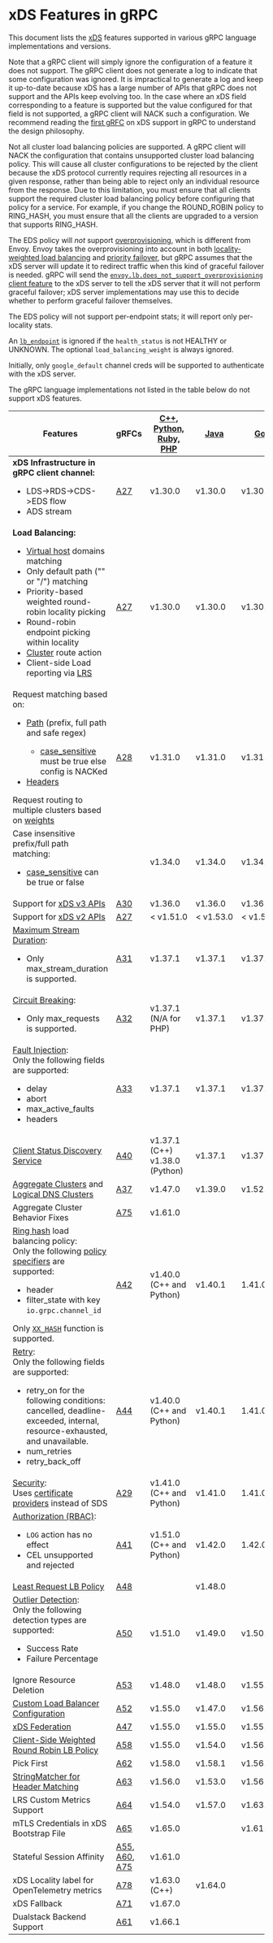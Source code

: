 # xDS Features in gRPC

This document lists the [xDS](https://github.com/envoyproxy/data-plane-api/tree/master/envoy/api/v2)
features supported in various gRPC language implementations and versions.

Note that a gRPC client will simply ignore the configuration of a feature it
does not support. The gRPC client does not generate a log
to indicate that some configuration was ignored. It is impractical to generate
a log and keep it up-to-date because xDS has a large number of APIs that gRPC
does not support and the APIs keep evolving too. In the case where an xDS
field corresponding to a feature is supported but the value configured for
that field is not supported, a gRPC client will NACK such a configuration.
We recommend reading the
[first gRFC](https://github.com/grpc/proposal/blob/master/A27-xds-global-load-balancing.md)
on xDS support in gRPC to understand the design philosophy.

Not all cluster load balancing policies are supported. A gRPC client will
NACK the configuration that contains unsupported cluster load balancing
policy. This will cause all cluster configurations to be rejected by the
client because the xDS protocol currently requires rejecting all resources in
a given response, rather than being able to reject only an individual resource
from the response. Due to this limitation, you must ensure that all clients
support the required cluster load balancing policy before configuring that
policy for a service. For example, if you change the ROUND_ROBIN policy to
RING_HASH, you must ensure that all the clients are upgraded to a version that
supports RING_HASH.

The EDS policy will *not* support
[overprovisioning](https://www.envoyproxy.io/docs/envoy/latest/intro/arch_overview/upstream/load_balancing/overprovisioning),
which is different from Envoy.  Envoy takes the overprovisioning into
account in both [locality-weighted load balancing](https://www.envoyproxy.io/docs/envoy/latest/intro/arch_overview/upstream/load_balancing/locality_weight)
and [priority failover](https://www.envoyproxy.io/docs/envoy/latest/intro/arch_overview/upstream/load_balancing/priority),
but gRPC assumes that the xDS server will update it to redirect traffic
when this kind of graceful failover is needed.  gRPC will send the
[`envoy.lb.does_not_support_overprovisioning` client
feature](https://github.com/envoyproxy/envoy/pull/10136) to the xDS
server to tell the xDS server that it will not perform graceful failover;
xDS server implementations may use this to decide whether to perform
graceful failover themselves.

The EDS policy will not support per-endpoint stats; it will report only
per-locality stats.

An [`lb_endpoint`](https://github.com/envoyproxy/envoy/blob/12a4bc430eaf440ceb0d11286cfbd4c16b79cdd1/api/envoy/api/v2/endpoint/endpoint_components.proto#L72)
is ignored if the `health_status` is not HEALTHY or UNKNOWN.
The optional `load_balancing_weight` is always ignored.

Initially, only `google_default` channel creds will be supported
to authenticate with the xDS server.

The gRPC language implementations not listed in the table below do not support
xDS features.

Features | gRFCs  | [C++, Python,<br> Ruby, PHP](https://github.com/grpc/grpc/releases) | [Java](https://github.com/grpc/grpc-java/releases) | [Go](https://github.com/grpc/grpc-go/releases) | [Node](https://github.com/grpc/grpc-node/releases)
---------|--------|--------------|------|------|------
**xDS Infrastructure in gRPC client channel:**<ul><li>LDS->RDS->CDS->EDS flow</li><li>ADS stream</li></ul> | [A27](https://github.com/grpc/proposal/blob/master/A27-xds-global-load-balancing.md) | v1.30.0  | v1.30.0 | v1.30.0 | v1.2.0 |
**Load Balancing:**<ul><li>[Virtual host](https://www.envoyproxy.io/docs/envoy/latest/api-v3/config/route/v3/route_components.proto#config-route-v3-virtualhost) domains matching</li><li>Only default path ("" or "/") matching</li><li>Priority-based weighted round-robin locality picking</li><li>Round-robin endpoint picking within locality</li><li>[Cluster](https://www.envoyproxy.io/docs/envoy/latest/api-v3/config/route/v3/route_components.proto#config-route-v3-routeaction) route action</li><li>Client-side Load reporting via [LRS](https://github.com/envoyproxy/data-plane-api/blob/master/envoy/service/load_stats/v3/lrs.proto)</li></ul> | [A27](https://github.com/grpc/proposal/blob/master/A27-xds-global-load-balancing.md) | v1.30.0  | v1.30.0 | v1.30.0 | v1.2.0 |
Request matching based on:<ul><li>[Path](https://www.envoyproxy.io/docs/envoy/latest/api-v3/config/route/v3/route_components.proto#config-route-v3-routematch) (prefix, full path and safe regex)</li><ul><li>[case_sensitive](https://www.envoyproxy.io/docs/envoy/latest/api-v3/config/route/v3/route_components.proto#envoy-v3-api-msg-config-route-v3-routematch) must be true else config is NACKed</li></ul><li>[Headers](https://www.envoyproxy.io/docs/envoy/latest/api-v3/config/route/v3/route_components.proto#envoy-v3-api-msg-config-route-v3-headermatcher)</li></ul>Request routing to multiple clusters based on [weights](https://www.envoyproxy.io/docs/envoy/latest/api-v3/config/route/v3/route_components.proto#config-route-v3-weightedcluster) | [A28](https://github.com/grpc/proposal/blob/master/A28-xds-traffic-splitting-and-routing.md) | v1.31.0 | v1.31.0 | v1.31.0 | v1.3.0 |
Case insensitive prefix/full path matching:<ul><li>[case_sensitive](https://www.envoyproxy.io/docs/envoy/latest/api-v3/config/route/v3/route_components.proto#envoy-v3-api-msg-config-route-v3-routematch) can be true or false</li></ul> | | v1.34.0 | v1.34.0 | v1.34.0 | v1.3.0 |
Support for [xDS v3 APIs](https://www.envoyproxy.io/docs/envoy/latest/api-v3/api) | [A30](https://github.com/grpc/proposal/blob/master/A30-xds-v3.md) | v1.36.0 | v1.36.0 | v1.36.0 | v1.4.0 |
Support for [xDS v2 APIs](https://www.envoyproxy.io/docs/envoy/latest/api/api_supported_versions) | [A27](https://github.com/grpc/proposal/blob/master/A30-xds-v3.md#details-of-the-v2-to-v3-transition) | < v1.51.0  | < v1.53.0 | < v1.54.0 | < v1.8.0 |
[Maximum Stream Duration](https://www.envoyproxy.io/docs/envoy/latest/api-v3/config/route/v3/route_components.proto#config-route-v3-routeaction-maxstreamduration):<ul><li>Only max_stream_duration is supported.</li></ul> | [A31](https://github.com/grpc/proposal/blob/master/A31-xds-timeout-support-and-config-selector.md) | v1.37.1  | v1.37.1 | v1.37.0 | v1.4.0 |
[Circuit Breaking](https://www.envoyproxy.io/docs/envoy/latest/api-v3/config/cluster/v3/circuit_breaker.proto):<ul><li>Only max_requests is supported.</li></ul> | [A32](https://github.com/grpc/proposal/blob/master/A32-xds-circuit-breaking.md) | v1.37.1 (N/A for PHP) | v1.37.1 | v1.37.0 | v1.4.0 |
[Fault Injection](https://www.envoyproxy.io/docs/envoy/latest/api-v3/extensions/filters/http/fault/v3/fault.proto):<br> Only the following fields are supported:<ul><li>delay</li><li>abort</li><li>max_active_faults</li><li>headers</li></ul> | [A33](https://github.com/grpc/proposal/blob/master/A33-Fault-Injection.md) | v1.37.1  | v1.37.1 | v1.37.0 | v1.4.0 |
[Client Status Discovery Service](https://github.com/envoyproxy/envoy/blob/main/api/envoy/service/status/v3/csds.proto) | [A40](https://github.com/grpc/proposal/blob/master/A40-csds-support.md) | v1.37.1 (C++)<br>v1.38.0 (Python)  | v1.37.1 | v1.37.0 | v1.5.0 |
[Aggregate Clusters](https://www.envoyproxy.io/docs/envoy/latest/intro/arch_overview/upstream/aggregate_cluster.html) and [Logical DNS Clusters](https://www.envoyproxy.io/docs/envoy/latest/intro/arch_overview/upstream/service_discovery.html#logical-dns) | [A37](https://github.com/grpc/proposal/blob/master/A37-xds-aggregate-and-logical-dns-clusters.md) | v1.47.0 | v1.39.0 | v1.52.2 | v1.9.0 |
Aggregate Cluster Behavior Fixes | [A75](https://github.com/grpc/proposal/blob/master/A75-xds-aggregate-cluster-behavior-fixes.md) | v1.61.0 | | | |
[Ring hash](https://www.envoyproxy.io/docs/envoy/latest/intro/arch_overview/upstream/load_balancing/load_balancers#ring-hash) load balancing policy:<br> Only the following [policy specifiers](https://github.com/envoyproxy/envoy/blob/2443032526cf6e50d63d35770df9473dd0460fc0/api/envoy/config/route/v3/route_components.proto#L706) are supported:<ul><li>header</li><li>filter_state with key `io.grpc.channel_id`</li></ul>Only [`XX_HASH`](https://github.com/envoyproxy/envoy/blob/2443032526cf6e50d63d35770df9473dd0460fc0/api/envoy/config/cluster/v3/cluster.proto#L383) function is supported. | [A42](https://github.com/grpc/proposal/blob/master/A42-xds-ring-hash-lb-policy.md) | v1.40.0<br>(C++ and Python) | v1.40.1 | 1.41.0 | v1.10.0 |
[Retry](https://www.envoyproxy.io/docs/envoy/latest/api-v3/config/route/v3/route_components.proto#envoy-v3-api-msg-config-route-v3-retrypolicy):<br>Only the following fields are supported:<ul><li>retry_on for the following conditions: cancelled, deadline-exceeded, internal, resource-exhausted, and unavailable.</li><li>num_retries</li><li>retry_back_off</li></ul> | [A44](https://github.com/grpc/proposal/blob/master/A44-xds-retry.md) | v1.40.0<br>(C++ and Python) | v1.40.1 | 1.41.0 | v1.8.0 |
[Security](https://www.envoyproxy.io/docs/envoy/latest/configuration/security/security):<br>Uses [certificate providers](https://github.com/grpc/proposal/blob/master/A29-xds-tls-security.md#certificate-provider-plugin-framework) instead of SDS | [A29](https://github.com/grpc/proposal/blob/master/A29-xds-tls-security.md) | v1.41.0<br>(C++ and Python) | v1.41.0 | 1.41.0 | |
[Authorization (RBAC)](https://www.envoyproxy.io/docs/envoy/latest/api-v3/extensions/filters/http/rbac/v3/rbac.proto):<br><ul><li>`LOG` action has no effect<li>CEL unsupported and rejected</ul> | [A41](https://github.com/grpc/proposal/blob/master/A41-xds-rbac.md) | v1.51.0<br>(C++ and Python) | v1.42.0 | 1.42.0 | |
[Least Request LB Policy](https://www.envoyproxy.io/docs/envoy/latest/intro/arch_overview/upstream/load_balancing/load_balancers.html#weighted-least-request) | [A48](https://github.com/grpc/proposal/blob/master/A48-xds-least-request-lb-policy.md) |  | v1.48.0 |  |  |
[Outlier Detection](https://www.envoyproxy.io/docs/envoy/latest/intro/arch_overview/upstream/outlier):<br>Only the following detection types are supported:<ul><li>Success Rate</li><li>Failure Percentage</li></ul> | [A50](https://github.com/grpc/proposal/blob/master/A50-xds-outlier-detection.md) | v1.51.0 | v1.49.0 | v1.50.0 | v1.7.0 |
Ignore Resource Deletion | [A53](https://github.com/grpc/proposal/blob/master/A53-xds-ignore-resource-deletion.md) | v1.48.0 | v1.48.0 | v1.55.0 | v1.7.0 |
[Custom Load Balancer Configuration](https://github.com/envoyproxy/envoy/blob/57be3189ffa3372b34e9480d1f02b2d165e49077/api/envoy/config/cluster/v3/cluster.proto#L1208) | [A52](https://github.com/grpc/proposal/blob/master/A52-xds-custom-lb-policies.md) | v1.55.0 | v1.47.0 | v1.56.0 | v1.10.0 |
[xDS Federation](https://github.com/cncf/xds/blob/main/proposals/TP1-xds-transport-next.md) | [A47](https://github.com/grpc/proposal/blob/master/A47-xds-federation.md) | v1.55.0 | v1.55.0 | v1.55.0 | |
[Client-Side Weighted Round Robin LB Policy](https://github.com/envoyproxy/envoy/blob/a6d46b6ac4750720eec9a49abe701f0df9bf8e0a/api/envoy/extensions/load_balancing_policies/client_side_weighted_round_robin/v3/client_side_weighted_round_robin.proto#L36) | [A58](https://github.com/grpc/proposal/blob/master/A58-client-side-weighted-round-robin-lb-policy.md) | v1.55.0 | v1.54.0 | v1.56.0 | |
Pick First | [A62](https://github.com/grpc/proposal/blob/master/A62-pick-first.md) | v1.58.0 | v1.58.1 | v1.56.0 | |
[StringMatcher for Header Matching](https://github.com/envoyproxy/envoy/blob/3fe4b8d335fa339ef6f17325c8d31f87ade7bb1a/api/envoy/config/route/v3/route_components.proto#L2280) | [A63](https://github.com/grpc/proposal/blob/master/A63-xds-string-matcher-in-header-matching.md) | v1.56.0 | v1.53.0 | v1.56.0 | v1.9.0 |
LRS Custom Metrics Support | [A64](https://github.com/grpc/proposal/blob/master/A64-lrs-custom-metrics.md) | v1.54.0 | v1.57.0 | v1.63.0 | |
mTLS Credentials in xDS Bootstrap File | [A65](https://github.com/grpc/proposal/blob/master/A65-xds-mtls-creds-in-bootstrap.md) | v1.65.0 | | v1.61.0 | |
Stateful Session Affinity | [A55](https://github.com/grpc/proposal/blob/master/A55-xds-stateful-session-affinity.md), [A60](https://github.com/grpc/proposal/blob/master/A60-xds-stateful-session-affinity-weighted-clusters.md), [A75](https://github.com/grpc/proposal/blob/master/A75-xds-aggregate-cluster-behavior-fixes.md) | v1.61.0 | | | |
xDS Locality label for OpenTelemetry metrics | [A78](https://github.com/grpc/proposal/blob/master/A78-grpc-metrics-wrr-pf-xds.md) | v1.63.0 (C++) | v1.64.0 | | |
xDS Fallback | [A71](https://github.com/grpc/proposal/blob/master/A71-xds-fallback.md) | v1.67.0 | | | |
Dualstack Backend Support | [A61](https://github.com/grpc/proposal/blob/master/A61-IPv4-IPv6-dualstack-backends.md) | v1.66.1 | | | |
